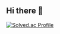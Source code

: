## Hi there 👋

[![Solved.ac Profile](https://mazassumnida.wtf/api/v2/generate_badge?boj=rlarhkd295)](https://solved.ac/rlarhkd295/)

<!--
**imleokkkk/imleokkkk** is a ✨ _special_ ✨ repository because its `README.md` (this file) appears on your GitHub profile.

Here are some ideas to get you started:

- 🔭 I’m currently working on ...
- 🌱 I’m currently learning ...
- 👯 I’m looking to collaborate on ...
- 🤔 I’m looking for help with ...
- 💬 Ask me about ...
- 📫 How to reach me: ...
- 😄 Pronouns: ...
- ⚡ Fun fact: ...
-->
